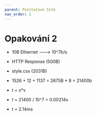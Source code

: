 ```yaml
---
parent: Počítačové Sítě
nav_order: 1
---
```


# Opakování 2 
- 10B Ethernet ---> 10^7b/s
- HTTP Response (500B)
- style.css (2031B)

- 1526 + 12 + 1137 = 2675B \* 8 = 21400b
- t = s\*v
- t = 21400 / 10^7 = 0.00214s
- t = 2.14ms